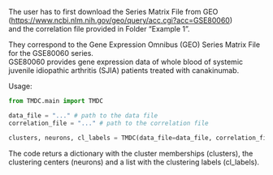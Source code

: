 The user has to first download the Series Matrix File from GEO (https://www.ncbi.nlm.nih.gov/geo/query/acc.cgi?acc=GSE80060)  
and the correlation file provided in Folder “Example 1”.  

They correspond to the Gene Expression Omnibus (GEO) Series Matrix File for the GSE80060 series.  
GSE80060 provides gene expression data of whole blood of systemic juvenile idiopathic arthritis (SJIA) patients treated with canakinumab.

Usage:  
```python
from TMDC.main import TMDC

data_file = "..." # path to the data file
correlation_file = "..." # path to the correlation file

clusters, neurons, cl_labels = TMDC(data_file=data_file, correlation_file=correlation_file, n_neurons=-1)
```  

The code returs a dictionary with the cluster memberships (clusters),  the clustering centers (neurons) and a list with the clustering labels (cl_labels).
